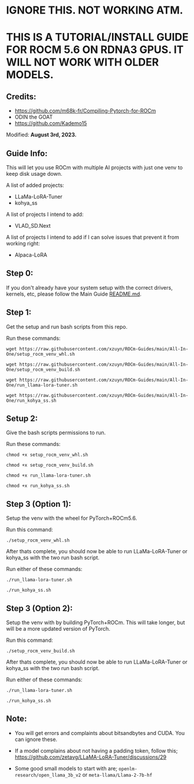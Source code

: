 # IGNORE THIS. NOT WORKING ATM.
# THIS IS A TUTORIAL/INSTALL GUIDE FOR ROCM 5.6 ON RDNA3 GPUS. IT WILL NOT WORK WITH OLDER MODELS.
## Credits:
- https://github.com/m68k-fr/Compiling-Pytorch-for-ROCm
- ODIN the GOAT
- https://github.com/Kademo15

Modified: **August 3rd, 2023.**

## Guide Info:
This will let you use ROCm with multiple AI projects with just one venv to keep disk usage down.

A list of added projects:
- LLaMa-LoRA-Tuner
- kohya_ss

A list of projects I intend to add:
- VLAD_SD.Next

A list of projects I intend to add if I can solve issues that prevent it from working right:
- Alpaca-LoRA

## Step 0:
If you don't already have your system setup with the correct drivers, kernels, etc, please follow the Main Guide [README.md](..).

## Step 1:
Get the setup and run bash scripts from this repo.

Run these commands:

`wget https://raw.githubusercontent.com/xzuyn/ROCm-Guides/main/All-In-One/setup_rocm_venv_whl.sh`

`wget https://raw.githubusercontent.com/xzuyn/ROCm-Guides/main/All-In-One/setup_rocm_venv_build.sh`

`wget https://raw.githubusercontent.com/xzuyn/ROCm-Guides/main/All-In-One/run_llama-lora-tuner.sh`

`wget https://raw.githubusercontent.com/xzuyn/ROCm-Guides/main/All-In-One/run_kohya_ss.sh`

## Setup 2:
Give the bash scripts permissions to run.

Run these commands:

`chmod +x setup_rocm_venv_whl.sh`

`chmod +x setup_rocm_venv_build.sh`

`chmod +x run_llama-lora-tuner.sh`

`chmod +x run_kohya_ss.sh`

## Step 3 (Option 1):
Setup the venv with the wheel for PyTorch+ROCm5.6.

Run this command:

`./setup_rocm_venv_whl.sh`

After thats complete, you should now be able to run LLaMa-LoRA-Tuner or kohya_ss with the two run bash script.

Run either of these commands:

`./run_llama-lora-tuner.sh`

`./run_kohya_ss.sh`

## Step 3 (Option 2):
Setup the venv with by building PyTorch+ROCm. This will take longer, but will be a more updated version of PyTorch.

Run this command:

`./setup_rocm_venv_build.sh`

After thats complete, you should now be able to run LLaMa-LoRA-Tuner or kohya_ss with the two run bash script.

Run either of these commands:

`./run_llama-lora-tuner.sh`

`./run_kohya_ss.sh`

## Note:
- You will get errors and complaints about bitsandbytes and CUDA. You can ignore these.

- If a model complains about not having a padding token, follow this; https://github.com/zetavg/LLaMA-LoRA-Tuner/discussions/29

- Some good small models to start with are; `openlm-research/open_llama_3b_v2` or `meta-llama/Llama-2-7b-hf`
